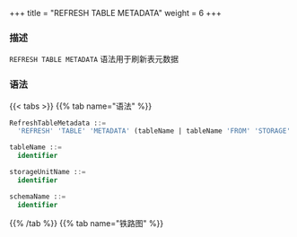 +++
title = "REFRESH TABLE METADATA"
weight = 6
+++

### 描述

`REFRESH TABLE METADATA` 语法用于刷新表元数据

### 语法

{{< tabs >}}
{{% tab name="语法" %}}
```sql
RefreshTableMetadata ::=
  'REFRESH' 'TABLE' 'METADATA' (tableName | tableName 'FROM' 'STORAGE' 'UNIT' storageUnitName ('SCHEMA' schemaName)?)?

tableName ::=
  identifier

storageUnitName ::=
  identifier

schemaName ::=
  identifier
```
{{% /tab %}}
{{% tab name="铁路图" %}}
<iframe frameborder="0" name="diagram" id="diagram" width="100%" height="100%"></iframe>
{{% /tab %}}
{{< /tabs >}}

### 补充说明

- 未指定 `tableName` 和 `storageUnitName` 时，默认刷新所有表的元数据；

- 刷新元数据需要使用 `DATABASE` 如果未使用 `DATABASE` 则会提示 `No database selected`；

- 如果 `SCHEMA` 中不存在表，则会删除该 `SCHEMA`。

### 示例

- 刷新指定存储单元中指定 `SCHEMA` 中指定表的元数据

```sql
REFRESH TABLE METADATA t_order FROM STORAGE UNIT ds_1 SCHEMA db_schema;
```

- 刷新指定存储单元中指定 `SCHEMA` 中所有表的元数据

```sql
REFRESH TABLE METADATA FROM STORAGE UNIT ds_1 SCHEMA db_schema;
```

- 刷新指定存储单元中指定表的元数据

```sql
REFRESH TABLE METADATA t_order FROM STORAGE UNIT ds_1;
```

- 刷新指定表的元数据

```sql
REFRESH TABLE METADATA t_order;
```

- 刷新所有表的元数据

```sql
REFRESH TABLE METADATA;
```

### 保留字

`REFRESH`、`TABLE`、`METADATA`、`FROM`、`STORAGE`、`UNIT`

### 相关链接

- [保留字](/cn/reference/distsql/syntax/reserved-word/)